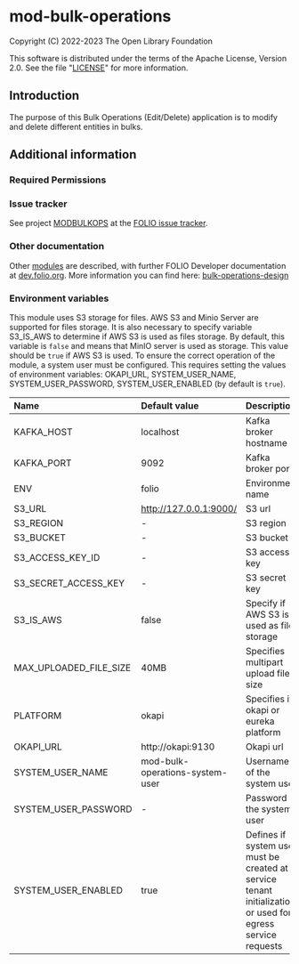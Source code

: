 # mod-bulk-operations

Copyright (C) 2022-2023 The Open Library Foundation

This software is distributed under the terms of the Apache License, Version 2.0. See the file "[LICENSE](LICENSE)" for more information.

## Introduction

The purpose of this Bulk Operations (Edit/Delete) application is to modify and delete different entities in bulks.

## Additional information

### Required Permissions

### Issue tracker

See project [MODBULKOPS](https://issues.folio.org/browse/MODBULKOPS)
at the [FOLIO issue tracker](https://dev.folio.org/guidelines/issue-tracker).

### Other documentation

Other [modules](https://dev.folio.org/source-code/#server-side) are described,
with further FOLIO Developer documentation at
[dev.folio.org](https://dev.folio.org/).
More information you can find here: [bulk-operations-design](https://wiki.folio.org/display/FOLIJET/Bulk+Operations+redesign)

### Environment variables
This module uses S3 storage for files. AWS S3 and Minio Server are supported for files storage.
It is also necessary to specify variable S3_IS_AWS to determine if AWS S3 is used as files storage. By default,
this variable is `false` and means that MinIO server is used as storage.
This value should be `true` if AWS S3 is used. To ensure the correct operation of the module, a system user must be
configured. This requires setting the values of environment variables: OKAPI_URL, SYSTEM_USER_NAME, SYSTEM_USER_PASSWORD,
SYSTEM_USER_ENABLED (by default is `true`).

| Name                            | Default value                   | Description                                                                                                 |
|:--------------------------------|:--------------------------------|:------------------------------------------------------------------------------------------------------------|
| KAFKA_HOST                      | localhost                       | Kafka broker hostname                                                                                       |
| KAFKA_PORT                      | 9092                            | Kafka broker port                                                                                           |
| ENV                             | folio                           | Environment name                                                                                            |
| S3_URL                          | http://127.0.0.1:9000/          | S3 url                                                                                                      |
| S3_REGION                       | -                               | S3 region                                                                                                   |
| S3_BUCKET                       | -                               | S3 bucket                                                                                                   |
| S3_ACCESS_KEY_ID                | -                               | S3 access key                                                                                               |
| S3_SECRET_ACCESS_KEY            | -                               | S3 secret key                                                                                               |
| S3_IS_AWS                       | false                           | Specify if AWS S3 is used as files storage                                                                  |
| MAX_UPLOADED_FILE_SIZE          | 40MB                            | Specifies multipart upload file size                                                                        |
| PLATFORM                        | okapi                           | Specifies if okapi or eureka platform                                                                       |
| OKAPI_URL                       | http://okapi:9130               | Okapi url                                                                                                   |
| SYSTEM\_USER\_NAME              | mod-bulk-operations-system-user | Username of the system user                                                                                 |
| SYSTEM\_USER\_PASSWORD          | -                               | Password of the system user                                                                                 |
| SYSTEM\_USER\_ENABLED           | true                            | Defines if system user must be created at service tenant initialization or used for egress service requests |

